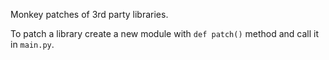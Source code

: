 Monkey patches of 3rd party libraries.

To patch a library create a new module with `def patch()` method and 
call it in `main.py`. 
